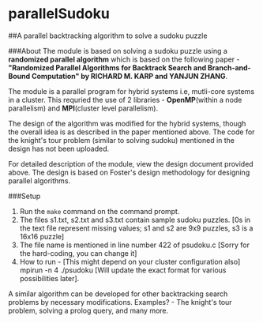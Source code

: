 # parallelSudoku
##A parallel backtracking algorithm to solve a sudoku puzzle

###About
The module is based on solving a sudoku puzzle using a **randomized parallel algorithm** which is based on the following paper - **"Randomized Parallel Algorithms for Backtrack Search and Branch-and-Bound Computation" by RICHARD M. KARP and YANJUN ZHANG**.

The module is a parallel program for hybrid systems i.e, mutli-core systems in a cluster. This requried the use of 2 libraries - **OpenMP**(within a node parallelism) and **MPI**(cluster level parallelism).

The design of the algorithm was modified for the hybrid systems, though the overall idea is as described in the paper mentioned above. The code for the knight's tour problem (similar to solving sudoku) mentioned in the design has not been uploaded.

For detailed description of the module, view the design document provided above. The design is based on Foster's design methodology for designing parallel algorithms.

###Setup
1. Run the `make` command on the command prompt.
2. The files s1.txt, s2.txt and s3.txt contain sample sudoku puzzles. [0s in the text file represent missing values; s1 and s2 are 9x9 puzzles, s3 is a 16x16 puzzle] 
3. The file name is mentioned in line number 422 of psudoku.c [Sorry for the hard-coding, you can change it]
4. How to run - [This might depend on your cluster configuration also]<br />mpirun -n 4 ./psudoku [Will update the exact format for various possibilities later].

A similar algorithm can be developed for other backtracking search problems by necessary modifications. Examples? - The knight's tour problem, solving a prolog query, and many more.
